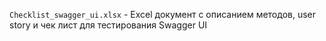 `Checklist_swagger_ui.xlsx` - Excel документ с описанием методов, user story и чек лист для тестирования Swagger UI
